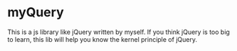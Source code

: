 myQuery
=======

This is a js library like jQuery written by myself.
If you think jQuery is too big to learn, this lib will
help you know the kernel principle of jQuery.
